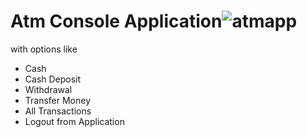 # Atm Console Application![atmapp](https://user-images.githubusercontent.com/58525985/201551143-e16e6e85-f3b1-45b8-a457-fa68868b2d38.png)
 with options like 
- Cash                        
- Cash Deposit                
- Withdrawal                  
- Transfer Money              
- All Transactions            
- Logout from Application
